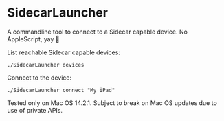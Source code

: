 # SidecarLauncher
A commandline tool to connect to a Sidecar capable device.
No AppleScript, yay 🥳

List reachable Sidecar capable devices:

`./SidecarLauncher devices`

Connect to the device:

`./SidecarLauncher connect "My iPad"`

Tested only on Mac OS 14.2.1. Subject to break on Mac OS updates due to use of private APIs.
